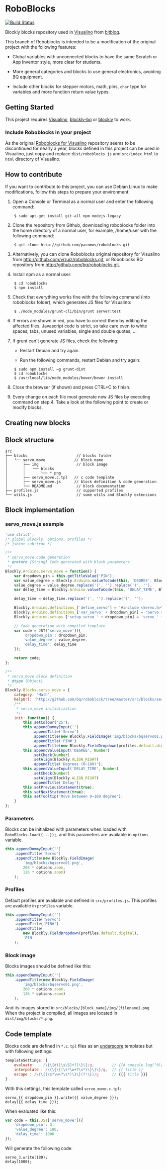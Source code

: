 RoboBlocks
==========

[![Build Status](https://secure.travis-ci.org/bq/roboblocks.png?branch=master)](http://travis-ci.org/bq/roboblocks)

Blockly blocks repository used in [Visualino](http://www.visualino.net/index.es.html) from [bitbloq](http://bitbloq.bq.com).

This branch of Roboblocks is intended to be a modification of the original project with the following features:

* Global variables with unconnected blocks to have the same Scratch or App Inventor style, more clear for students.

* More general categories and blocks to use general electronics, avoiding BQ equipment.

* Include other blocks for stepper motors, math, pins, `char` type for variables and more function return value types.

Getting Started
---------------

This project requires [Visualino](http://www.visualino.net/index.es.html), [blockly-bq](https://github.com/bq/blockly) or [blockly](https://developers.google.com/blockly/) to work.

### Include Roboblocks in your project

As the original [Roboblocks for Visualino](https://github.com/vrruiz/roboblocks) repository seems to be discontinued for nearly a year, blocks defined in this project can be used in Visualino, just copy and replace `dist/roboblocks.js` and `src/index.html` to `html` directory of Visualino.

How to contribute
-----------------

If you want to contribute to this project, you can use Debian Linux to make modifications, follow this steps to prepare your environment:

1. Open a Console or Terminal as a normal user and enter the following command:
```
    $ sudo apt-get install git-all npm nodejs-legacy
```
2. Clone the repository from Github, downloading roboblocks folder into the home directory of a normal user, for example, /home/user with the following command:
```
    $ git clone http://github.com/pacomus/roboblocks.git
```
3. Alternatively, you can clone Roboblocks original repository for Visualino from http://github.com/vrruiz/roboblocks.git, or Roboblocks BQ repository from http://github.com/bq/roboblocks.git.

4. Install npm as a normal user:
```
    $ cd roboblocks
    $ npm install
```
5. Check that everything works fine with the following command (into roboblocks folder), which generates JS files for Visualino:
```
    $ ./node_modules/grunt-cli/bin/grunt server:test
```
6. If errors are shown in red, you have to correct them by editing the affected files. Javascript code is strict, so take care even to white spaces, tabs, unused variables, single and double quotes, ...

7. If grunt can't generate JS files, check the following:

   * Restart Debian and try again.

   * Run the following commands, restart Debian and try again:
```
    $ sudo npm install –g grunt-dist
    $ cd roboblocks
    $ /usr/local/lib/node_modules/bower/bower install
```
8. Close the browser (if shown) and press CTRL+C to finish.

9. Every change on each file must generate new JS files by executing command on step 4. Take a look at the following point to create or modify blocks.

Creating new blocks
-------------------

## Block structure

```
src
├── blocks                      // blocks folder
│   └── servo_move             // block name
│       ├── img                 // block image
│       │   └── blocks
│       │       └── *.png
│       ├── servo_move.c.tpl   // c code template
│       ├── servo_move.js      // block definition & code generation
│       └── README.md           // block documentation
├── profiles.js                 // supported profiles
└── utils.js                    // some utils and Blockly extensions
```

## Block implementation

### **servo_move.js example**

```javascript
'use strict';
/* global Blockly, options, profiles */
/* jshint sub:true */

/**
 * servo_move code generation
 * @return {String} Code generated with block parameters
 */
Blockly.Arduino.servo_move = function() {
    var dropdown_pin = this.getTitleValue('PIN');
    var value_degree = Blockly.Arduino.valueToCode(this, 'DEGREE', Blockly.Arduino.ORDER_ATOMIC);
    value_degree = value_degree.replace('(', '').replace(')', '');
    var delay_time = Blockly.Arduino.valueToCode(this, 'DELAY_TIME', Blockly.Arduino.ORDER_ATOMIC) || '10';

    delay_time = delay_time.replace('(', '').replace(')', '');

    Blockly.Arduino.definitions_['define_servo'] = '#include <Servo.h>\n';
    Blockly.Arduino.definitions_['var_servo' + dropdown_pin] = 'Servo servo_' + dropdown_pin + ';\n';
    Blockly.Arduino.setups_['setup_servo_' + dropdown_pin] = 'servo_' + dropdown_pin + '.attach(' + dropdown_pin + ');\n';

    // Code generation with compiled template
    var code = JST['servo_move']({
        'dropdown_pin': dropdown_pin,
        'value_degree': value_degree,
        'delay_time': delay_time
    });

    return code;
};

/**
 * servo_move block definition
 * @type {Object}
 */
Blockly.Blocks.servo_move = {
    category: 'Math',
    helpUrl: 'http://github.com/bq/roboblock/tree/master/src/blocks/servo_move',
    /**
     * servo_move initialization
     */
    init: function() {
        this.setColour('25');
        this.appendDummyInput('')
            .appendTitle('Servo')
            .appendTitle(new Blockly.FieldImage('img/blocks/bqservo01.png', 208 * options.zoom, 126 * options.zoom))
            .appendTitle('PIN#')
            .appendTitle(new Blockly.FieldDropdown(profiles.default.digital), 'PIN');
        this.appendValueInput('DEGREE', Number)
            .setCheck(Number)
            .setAlign(Blockly.ALIGN_RIGHT)
            .appendTitle('Degrees (0~180)');
        this.appendValueInput('DELAY_TIME', Number)
            .setCheck(Number)
            .setAlign(Blockly.ALIGN_RIGHT)
            .appendTitle('Delay');
        this.setPreviousStatement(true);
        this.setNextStatement(true);
        this.setTooltip('Move between 0~180 degree');
    }
};
```

### **Parameters**

Blocks can be initialized with parameters when loaded with `RoboBlocks.load({...});`, and this parameters are available in `options` variable.
```javascript
this.appendDummyInput('')
    .appendTitle('Servo')
    .appendTitle(new Blockly.FieldImage(
        'img/blocks/bqservo01.png',
        208 * options.zoom,
        126 * options.zoom)
    );
```

### **Profiles**

Default profiles are available and defined in `src/profiles.js`. This profiles are available in `profiles` variable.
```javascript
this.appendDummyInput('')
    .appendTitle('Servo')
    .appendTitle('PIN#')
    .appendTitle(
        new Blockly.FieldDropdown(profiles.default.digital),
        'PIN'
    );
```

### **Block image**

Blocks images should be defined like this:
```javascript
this.appendDummyInput('')
    .appendTitle(new Blockly.FieldImage(
        'img/blocks/bqservo01.png',
        208 * options.zoom,
        126 * options.zoom)
    );
```
And its images stored in `src/blocks/[block_name]/img/[filename].png`.
When the project is compiled, all images are located in `dist/img/blocks/*.png`.

## Code template

Blocks code are defined in `*.c.tpl` files as an [underscore](http://underscorejs.org/) templates but with following settings:
```javascript
templateSettings: {
    evaluate:    /\{\{#([\s\S]+?)\}\}/g,        // {{# console.log("blah") }}
    interpolate : /\{\{\{(\s*\w+?\s*)\}\}\}/g,  // {{ title }}
    escape : /\{\{(\s*\w+?\s*)\}\}(?!\})/g      // {{{ title }}}
}
```
With this settings, this template called `servo_move.c.tpl`:
```
servo_{{ dropdown_pin }}.write({{ value_degree }});
delay({{ delay_time }});
```
When evaluated like this:
```javascript
var code = this.JST['servo_move']({
    'dropdown_pin': 3,
    'value_degree': 180,
    'delay_time': 1000
});
```
Will generate the following code:
```
servo_3.write(180);
delay(1000);
```
